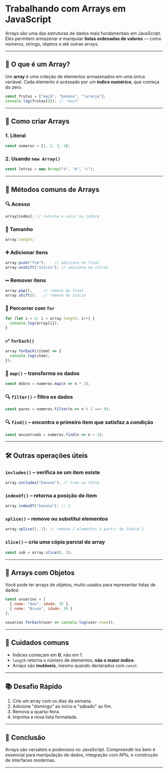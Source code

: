 # Trabalhando com Arrays em JavaScript

Arrays são uma das estruturas de dados mais fundamentais em JavaScript. Eles permitem armazenar e manipular **listas ordenadas de valores** — como números, strings, objetos e até outras arrays.

---

## 🧠 O que é um Array?

Um **array** é uma coleção de elementos armazenados em uma única variável. Cada elemento é acessado por um **índice numérico**, que começa do zero.

```js
const frutas = ["maçã", "banana", "laranja"];
console.log(frutas[0]); // "maçã"
```

---

## 🔧 Como criar Arrays

### 1. Literal
```js
const numeros = [1, 2, 3, 4];
```

### 2. Usando `new Array()`
```js
const letras = new Array("a", "b", "c");
```

---

## 🧭 Métodos comuns de Arrays

### 🔍 Acesso
```js
array[index]; // retorna o valor no índice
```

### 📏 Tamanho
```js
array.length;
```

### ➕ Adicionar itens
```js
array.push("fim");    // adiciona no final
array.unshift("início"); // adiciona no início
```

### ➖ Remover itens
```js
array.pop();     // remove do final
array.shift();   // remove do início
```

### 🔁 Percorrer com `for`
```js
for (let i = 0; i < array.length; i++) {
  console.log(array[i]);
}
```

### ✅ `forEach()`
```js
array.forEach((item) => {
  console.log(item);
});
```

### 🧱 `map()` – transforma os dados
```js
const dobro = numeros.map(n => n * 2);
```

### 🔍 `filter()` – filtra os dados
```js
const pares = numeros.filter(n => n % 2 === 0);
```

### 🔍 `find()` – encontra o primeiro item que satisfaz a condição
```js
const encontrado = numeros.find(n => n > 2);
```

---

## 🛠️ Outras operações úteis

### `includes()` – verifica se um item existe
```js
array.includes("banana"); // true ou false
```

### `indexOf()` – retorna a posição do item
```js
array.indexOf("banana"); // 1
```

### `splice()` – remove ou substitui elementos
```js
array.splice(1, 2); // remove 2 elementos a partir do índice 1
```

### `slice()` – cria uma cópia parcial do array
```js
const sub = array.slice(0, 2);
```

---

## 🧬 Arrays com Objetos

Você pode ter arrays de objetos, muito usados para representar listas de dados:

```js
const usuarios = [
  { nome: "Ana", idade: 25 },
  { nome: "Bruno", idade: 30 }
];

usuarios.forEach(user => console.log(user.nome));
```

---

## 🚨 Cuidados comuns

- Índices começam em **0**, não em 1.
- `length` retorna o número de elementos, **não o maior índice**.
- Arrays são **mutáveis**, mesmo quando declarados com `const`.

---

## 📚 Desafio Rápido

1. Crie um array com os dias da semana.
2. Adicione "domingo" ao início e "sábado" ao fim.
3. Remova a quarta-feira.
4. Imprima a nova lista formatada.

---

## 🧠 Conclusão

Arrays são versáteis e poderosos no JavaScript. Compreendê-los bem é essencial para manipulação de dados, integração com APIs, e construção de interfaces modernas.

---
